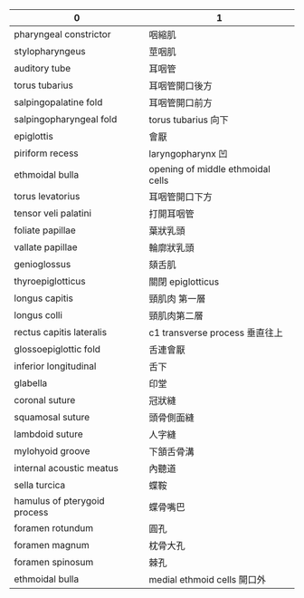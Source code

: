 | 0                            | 1                                 |
| ---------------------------- | --------------------------------- |
| pharyngeal constrictor       | 咽縮肌                            |
| stylopharyngeus              | 莖咽肌                            |
| auditory tube                | 耳咽管                            |
| torus tubarius               | 耳咽管開口後方                    |
| salpingopalatine fold        | 耳咽管開口前方                    |
| salpingopharyngeal fold      | torus tubarius 向下               |
| epiglottis                   | 會厭                              |
| piriform recess              | laryngopharynx 凹                 |
| ethmoidal bulla              | opening of middle ethmoidal cells |
| torus levatorius             | 耳咽管開口下方                    |
| tensor veli palatini         | 打開耳咽管                        |
| foliate papillae             | 葉狀乳頭                          |
| vallate papillae             | 輪廓狀乳頭                        |
| genioglossus                 | 頦舌肌                            |
| thyroepiglotticus            | 關閉 epiglotticus                 |
| longus capitis               | 頸肌肉 第一層                     |
| longus colli                 | 頸肌肉第二層                      |
| rectus capitis lateralis     | c1 transverse process 垂直往上    |
| glossoepiglottic fold        | 舌連會厭                          |
| inferior longitudinal        | 舌下                              |
| glabella                     | 印堂                              |
| coronal suture               | 冠狀縫                            |
| squamosal suture             | 頭骨側面縫                        |
| lambdoid suture              | 人字縫                            |
| mylohyoid groove             | 下頷舌骨溝                        |
| internal acoustic meatus     | 內聽道                            |
| sella turcica                | 蝶鞍                              |
| hamulus of pterygoid process | 蝶骨嘴巴                          |
| foramen rotundum             | 圓孔                              |
| foramen magnum               | 枕骨大孔                          |
| foramen spinosum             | 棘孔                              |
| ethmoidal bulla              | medial ethmoid cells 開口外       |
